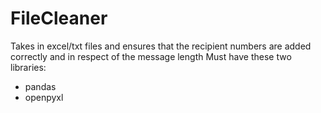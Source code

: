 # FileCleaner
Takes in excel/txt files and ensures that the recipient numbers are added correctly and in respect of the message length
Must have these two libraries:
- pandas
- openpyxl
